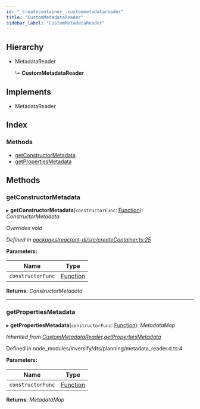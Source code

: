 ```yaml
---
id: "_createcontainer_.custommetadatareader"
title: "CustomMetadataReader"
sidebar_label: "CustomMetadataReader"
---
```


## Hierarchy

* MetadataReader

  ↳ **CustomMetadataReader**

## Implements

* MetadataReader

## Index

### Methods

* [getConstructorMetadata](_createcontainer_.custommetadatareader.md#getconstructormetadata)
* [getPropertiesMetadata](_createcontainer_.custommetadatareader.md#getpropertiesmetadata)

## Methods

###  getConstructorMetadata

▸ **getConstructorMetadata**(`constructorFunc`: [Function](../interfaces/_interfaces_.module.md#function)): *ConstructorMetadata*

*Overrides void*

*Defined in [packages/reactant-di/src/createContainer.ts:25](https://github.com/unadlib/reactant/blob/d83826e/packages/reactant-di/src/createContainer.ts#L25)*

**Parameters:**

Name | Type |
------ | ------ |
`constructorFunc` | [Function](../interfaces/_interfaces_.module.md#function) |

**Returns:** *ConstructorMetadata*

___

###  getPropertiesMetadata

▸ **getPropertiesMetadata**(`constructorFunc`: [Function](../interfaces/_interfaces_.module.md#function)): *MetadataMap*

*Inherited from [CustomMetadataReader](_createcontainer_.custommetadatareader.md).[getPropertiesMetadata](_createcontainer_.custommetadatareader.md#getpropertiesmetadata)*

Defined in node_modules/inversify/dts/planning/metadata_reader.d.ts:4

**Parameters:**

Name | Type |
------ | ------ |
`constructorFunc` | [Function](../interfaces/_interfaces_.module.md#function) |

**Returns:** *MetadataMap*
